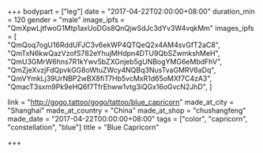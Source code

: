 +++
bodypart = ["leg"]
date = "2017-04-22T02:00:00+08:00"
duration_min = 120
gender = "male"
image_ipfs = "QmXpwLjtfwoG1Mtp1axUoDGs8QnQjwSdJc3dYv3W4vqkMm"
images_ipfs = [  
  "QmQoq7ogU16RddUFJC3v6ekWP4QTQeQ2x4AM4svGfT2aC8",
  "QmTxN6kwQazVzofS782eYhujMHdpn4DTU9QbSZwmkshMeH",
  "QmU3GMrW6hns7R1kYwv5bZXGnjeb5gUNBogYMG6eMbdFhV",
  "QmZjeXvzjFdQpvkGG8oWtuZWcy4NQBq3NusTvaGMRV6aDq",
  "QmVYmkLj39UrNBP2wBX8fiT7Hb5vcMxR1d65oMXf7C4zA3",
  "QmacT3sxm9Pk9eHQ6f7TfrEhww1vtg3iQGx16oGvcN2JhD",
]

link = "http://gogo.tattoo/gogo/tattoo/blue_capricorn"
made_at_city = "Shanghai"
made_at_country = "China"
made_at_shop = "chushangfeng"
made_date = "2017-04-22T00:00:00+08:00"
tags = ["color", "capricorn", "constellation", "blue"]
title = "Blue Capricorn"

+++
